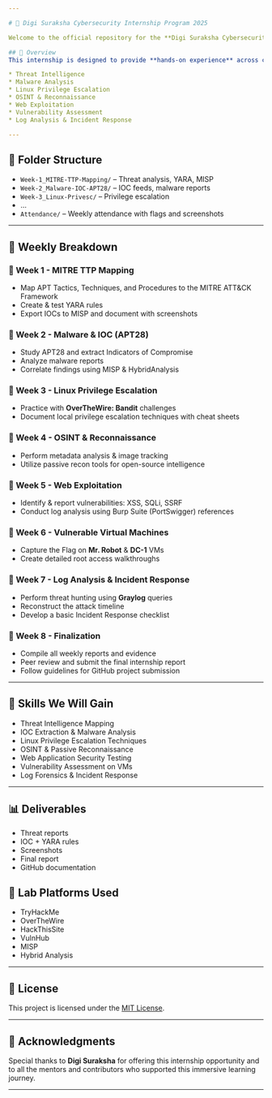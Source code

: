 ```yaml
---

# 🚨 Digi Suraksha Cybersecurity Internship Program 2025

Welcome to the official repository for the **Digi Suraksha Cybersecurity Internship Program - 2025**.

## 📌 Overview
This internship is designed to provide **hands-on experience** across critical domains in cybersecurity, including:

* Threat Intelligence
* Malware Analysis
* Linux Privilege Escalation
* OSINT & Reconnaissance
* Web Exploitation
* Vulnerability Assessment
* Log Analysis & Incident Response

---
```


## 📁 Folder Structure
- `Week-1_MITRE-TTP-Mapping/` – Threat analysis, YARA, MISP
- `Week-2_Malware-IOC-APT28/` – IOC feeds, malware reports
- `Week-3_Linux-Privesc/` – Privilege escalation
- ...
- `Attendance/` – Weekly attendance with flags and screenshots

---

## 📅 Weekly Breakdown

### 🔹 Week 1 - MITRE TTP Mapping

* Map APT Tactics, Techniques, and Procedures to the MITRE ATT\&CK Framework
* Create & test YARA rules
* Export IOCs to MISP and document with screenshots

### 🔹 Week 2 - Malware & IOC (APT28)

* Study APT28 and extract Indicators of Compromise
* Analyze malware reports
* Correlate findings using MISP & HybridAnalysis

### 🔹 Week 3 - Linux Privilege Escalation

* Practice with **OverTheWire: Bandit** challenges
* Document local privilege escalation techniques with cheat sheets

### 🔹 Week 4 - OSINT & Reconnaissance

* Perform metadata analysis & image tracking
* Utilize passive recon tools for open-source intelligence

### 🔹 Week 5 - Web Exploitation

* Identify & report vulnerabilities: XSS, SQLi, SSRF
* Conduct log analysis using Burp Suite (PortSwigger) references

### 🔹 Week 6 - Vulnerable Virtual Machines

* Capture the Flag on **Mr. Robot** & **DC-1** VMs
* Create detailed root access walkthroughs

### 🔹 Week 7 - Log Analysis & Incident Response

* Perform threat hunting using **Graylog** queries
* Reconstruct the attack timeline
* Develop a basic Incident Response checklist

### 🔹 Week 8 - Finalization

* Compile all weekly reports and evidence
* Peer review and submit the final internship report
* Follow guidelines for GitHub project submission

---

## 🧠 Skills We Will Gain

* Threat Intelligence Mapping
* IOC Extraction & Malware Analysis
* Linux Privilege Escalation Techniques
* OSINT & Passive Reconnaissance
* Web Application Security Testing
* Vulnerability Assessment on VMs
* Log Forensics & Incident Response

---

## 📊 Deliverables
- Threat reports
- IOC + YARA rules
- Screenshots
- Final report
- GitHub documentation

## 🔗 Lab Platforms Used
- TryHackMe
- OverTheWire
- HackThisSite
- VulnHub
- MISP
- Hybrid Analysis

---

## 📄 License

This project is licensed under the [MIT License](https://github.com/SristiD/Cybersecurity_Internship_Program_2025/blob/308a6e0af079d12084be2cd31359981f08fb5563/LICENSE).

---

## 🙏 Acknowledgments

Special thanks to **Digi Suraksha** for offering this internship opportunity and to all the mentors and contributors who supported this immersive learning journey.

---
